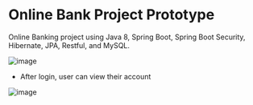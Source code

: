 # Online Bank Project Prototype

Online Banking project using Java 8, Spring Boot, Spring Boot Security, Hibernate, JPA, Restful, and MySQL.



![image](https://user-images.githubusercontent.com/22376175/142127962-fb5e1c91-fc25-490d-a91b-6db908d36b58.png)


- After login, user can view their account

![image](https://user-images.githubusercontent.com/22376175/142128557-10951897-a904-4db9-bc56-66b0aaaebdf0.png)

